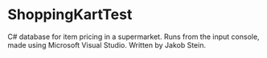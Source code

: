 # ShoppingKartTest
C# database for item pricing in a supermarket. Runs from the input console, made using Microsoft Visual Studio. Written by Jakob Stein. 
